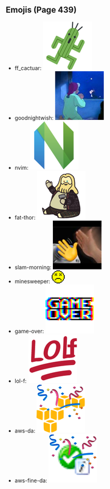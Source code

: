 
## Emojis (Page 439)

* ff_cactuar: ![ff_cactuar](output/ff_cactuar.png)
* goodnightwish: ![goodnightwish](output/goodnightwish.jpg)
* nvim: ![nvim](output/nvim.png)
* fat-thor: ![fat-thor](output/fat-thor.png)
* slam-morning: ![slam-morning](output/slam-morning.jpg)
* minesweeper: ![minesweeper](output/minesweeper.png)
* game-over: ![game-over](output/game-over.png)
* lol-f: ![lol-f](output/lol-f.png)
* aws-da: ![aws-da](output/aws-da.png)
* aws-fine-da: ![aws-fine-da](output/aws-fine-da.png)
